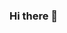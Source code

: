 ### Hi there 👋

<!--
**rubycogan/rubycogan** is a ✨ _special_ ✨ repository because its `README.md` (this file) appears on your GitHub profile.

Here are some ideas to get you started:

- 🔭 I work at SSW www.ssw.com.au/people
- 🌱 I’m currently learning ... (very slowly)
- 👯 I am currently collaborating with my parents 🤪
- 💬 Ask me about markdown and social media
- 📫 You can reach me at @rubycogan on twitter 
- 😄 Pronouns: She/her
- ⚡ Fun fact: ...
-->
